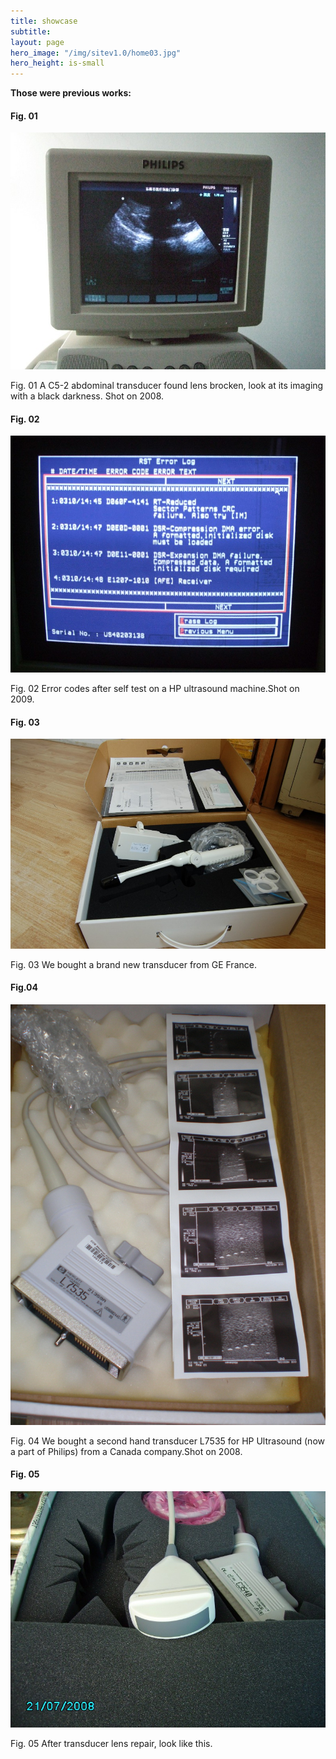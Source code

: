 ```yaml
---
title: showcase
subtitle: 
layout: page
hero_image: "/img/sitev1.0/home03.jpg"
hero_height: is-small
---
```


**Those were previous works:**

#### Fig. 01

![u01](/img/ultrasound001.jpeg)

Fig. 01 A C5-2 abdominal transducer found lens brocken, look at its imaging with a black darkness. Shot on 2008.

#### Fig. 02

![u02](/img/ultrasound002.jpeg)

Fig. 02 Error codes after self test on a HP ultrasound machine.Shot on 2009.

#### Fig. 03 

![t06](/img/transducer007.jpeg)

Fig. 03 We bought a brand new transducer from GE France.

#### Fig.04

![t07](/img/transducer07.jpeg)

Fig. 04 We bought a second hand transducer L7535 for HP Ultrasound (now a part of Philips) from a Canada company.Shot on 2008.

#### Fig. 05

![t08](/img/transducer008.jpeg)

Fig. 05 After transducer lens repair, look like this. 
